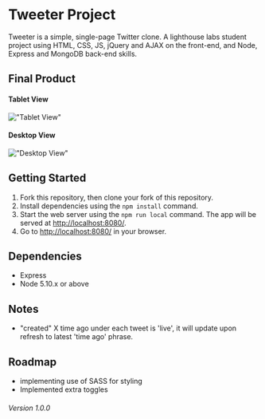 # Tweeter Project
Tweeter is a simple, single-page Twitter clone.
A lighthouse labs student project using HTML, CSS, JS, jQuery and AJAX  on the front-end, 
and Node, Express and MongoDB back-end skills.

## Final Product

#### Tablet View
!["Tablet View"]()

#### Desktop View
!["Desktop View"]()

## Getting Started

1. Fork this repository, then clone your fork of this repository.
2. Install dependencies using the `npm install` command.
3. Start the web server using the `npm run local` command. The app will be served at <http://localhost:8080/>.
4. Go to <http://localhost:8080/> in your browser.

## Dependencies

- Express
- Node 5.10.x or above

## Notes
- "created" X time ago under each tweet is 'live', it will update upon refresh to latest 'time ago' phrase.

## Roadmap
- implementing use of SASS for styling
- Implemented extra toggles

###### Version 1.0.0
